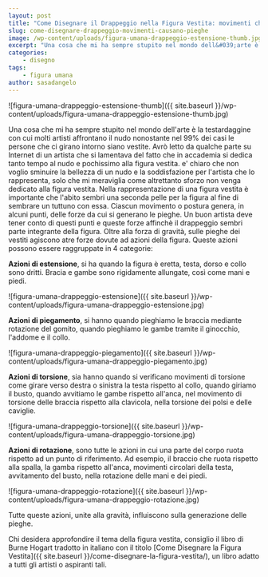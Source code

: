 ```yaml
---
layout: post
title: "Come Disegnare il Drappeggio nella Figura Vestita: movimenti che generano le pieghe"
slug: come-disegnare-drappeggio-movimenti-causano-pieghe
image: /wp-content/uploads/figura-umana-drappeggio-estensione-thumb.jpg
excerpt: "Una cosa che mi ha sempre stupito nel mondo dell&#039;arte è la testardaggine con cui molti artisti affrontano il nudo nonostante nel 99% dei casi le persone"
categories:
    - disegno
tags:
    - figura umana
author: sasadangelo
---
```


![figura-umana-drappeggio-estensione-thumb]({{ site.baseurl }}/wp-content/uploads/figura-umana-drappeggio-estensione-thumb.jpg)

Una cosa che mi ha sempre stupito nel mondo dell'arte è la testardaggine con cui molti artisti affrontano il nudo nonostante nel 99% dei casi le persone che ci girano intorno siano vestite. Avrò letto da qualche parte su Internet di un artista che si lamentava del fatto che in accademia si dedica tanto tempo al nudo e pochissimo alla figura vestita. e' chiaro che non voglio sminuire la bellezza di un nudo e la soddisfazione per l'artista che lo rappresenta, solo che mi meraviglia come altrettanto sforzo non venga dedicato alla figura vestita. Nella rappresentazione di una figura vestita è importante che l'abito sembri una seconda pelle per la figura al fine di sembrare un tuttuno con essa. Ciascun movimento o postura genera, in alcuni punti, delle forze da cui si generano le pieghe. Un buon artista deve tener conto di questi punti e queste forze affinchè il drappeggio sembri parte integrante della figura. Oltre alla forza di gravità, sulle pieghe dei vestiti agiscono atre forze dovute ad azioni della figura. Queste azioni possono essere raggruppate in 4 categorie:

**Azioni di estensione**, si ha quando la figura è eretta, testa, dorso e collo sono dritti. Bracia e gambe sono rigidamente allungate, così come mani e piedi.

![figura-umana-drappeggio-estensione]({{ site.baseurl }}/wp-content/uploads/figura-umana-drappeggio-estensione.jpg)

**Azioni di piegamento**, si hanno quando pieghiamo le braccia mediante rotazione del gomito, quando pieghiamo le gambe tramite il ginocchio, l'addome e il collo.

![figura-umana-drappeggio-piegamento]({{ site.baseurl }}/wp-content/uploads/figura-umana-drappeggio-piegamento.jpg)

**Azioni di torsione**, sia hanno quando si verificano movimenti di torsione come girare verso destra o sinistra la testa rispetto al collo, quando giriamo il busto, quando avvitiamo le gambe rispetto all'anca, nel movimento di torsione delle braccia rispetto alla clavicola, nella torsione dei polsi e delle caviglie.

![figura-umana-drappeggio-torsione]({{ site.baseurl }}/wp-content/uploads/figura-umana-drappeggio-torsione.jpg)

**Azioni di rotazione**, sono tutte le azioni in cui una parte del corpo ruota rispetto ad un punto di riferimento. Ad esempio, il braccio che ruota rispetto alla spalla, la gamba rispetto all'anca, movimenti circolari della testa, avvitamento del busto, nella rotazione delle mani e dei piedi.

![figura-umana-drappeggio-rotazione]({{ site.baseurl }}/wp-content/uploads/figura-umana-drappeggio-rotazione.jpg)

Tutte queste azioni, unite alla gravità, influiscono sulla generazione delle pieghe.

Chi desidera approfondire il tema della figura vestita, consiglio il libro di Burne Hogart tradotto in italiano con il titolo [Come Disegnare la Figura Vestita]({{ site.baseurl }}/come-disegnare-la-figura-vestita/), un libro adatto a tutti gli artisti o aspiranti tali.
